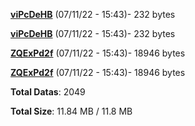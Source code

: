 [**viPcDeHB**](/data/viPcDeHB.txt) (07/11/22 - 15:43)- 232 bytes

[**viPcDeHB**](/data/viPcDeHB.txt) (07/11/22 - 15:43)- 232 bytes

[**ZQExPd2f**](/data/ZQExPd2f.txt) (07/11/22 - 15:43)- 18946 bytes

[**ZQExPd2f**](/data/ZQExPd2f.txt) (07/11/22 - 15:43)- 18946 bytes

**Total Datas**: 2049

**Total Size**: 11.84 MB / 11.8 MB